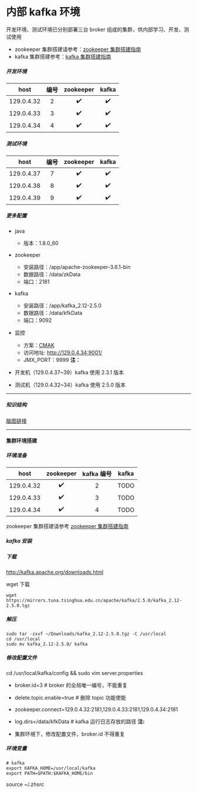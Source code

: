 # 内部 kafka 环境

开发环境、测试环境已分别部署三台 broker 组成的集群，供内部学习、开发、测试使用

- zookeeper 集群搭建请参考：[zookeeper 集群搭建指南](../zookeeper/2.集群部署.md)
- kafka 集群搭建参考：[kafka 集群搭建指南](4.集群部署.md)

##### 开发环境

|    host    | 编号 | zookeeper | kafka |
| :--------: | :--: | :-------: | :---: |
| 129.0.4.32 |  2   |    ✔️     |  ✔️   |
| 129.0.4.33 |  3   |    ✔️     |  ✔️   |
| 129.0.4.34 |  4   |    ✔️     |  ✔️   |

##### 测试环境

|    host    | 编号 | zookeeper | kafka |
| :--------: | :--: | :-------: | :---: |
| 129.0.4.37 |  7   |    ✔️     |  ✔️   |
| 129.0.4.38 |  8   |    ✔️     |  ✔️   |
| 129.0.4.39 |  9   |    ✔️     |  ✔️   |

##### 更多配置

- java
  - 版本：1.8.0_60
- zookeeper
  - 安装路径：/app/apache-zookeeper-3.6.1-bin
  - 数据路径：/data/zkData
  - 端口：2181
- kafka
  - 安装路径：/app/kafka_2.12-2.5.0
  - 数据路径：/data/kfkData
  - 端口：9092
- 监控

  - 方案：[CMAK](https://github.com/yahoo/CMAK)
  - 访问地址: http://129.0.4.34:9001/
  - JMX_PORT：9999
    **注：**

- 开发机（129.0.4.37~39）kafka 使用 2.3.1 版本
- 测试机（129.0.4.32~34）kafka 使用 2.5.0 版本

---

##### 知识结构

[脑图链接](https://www.processon.com/view/link/5f0b427e5653bb6858b728f9)

---

#### 集群环境搭建

##### 环境准备

|    host    | zookeeper | kafka 编号 | kafka |
| :--------: | :-------: | :--------: | :---: |
| 129.0.4.32 |    ✔️     |     2      | TODO  |
| 129.0.4.33 |    ✔️     |     3      | TODO  |
| 129.0.4.34 |    ✔️     |     4      | TODO  |

zookeeper 集群搭建请参考 [zookeeper 集群搭建指南](../zookeeper/2.集群部署.md)

##### kafka 安装

##### 下载

http://kafka.apache.org/downloads.html

wget 下载

```
wget https://mirrors.tuna.tsinghua.edu.cn/apache/kafka/2.5.0/kafka_2.12-2.5.0.tgz
```

##### 解压

```
sudo tar -zxvf ~/Downloads/kafka_2.12-2.5.0.tgz -C /usr/local
cd /usr/local
sudo mv kafka_2.12-2.5.0/ kafka
```

##### 修改配置文件

cd /usr/local/kafka/config && sudo vim server.properties

- broker.id=3 # broker 的全局唯一编号，不能重复
- delete.topic.enable=true # 删除 topic 功能使能
- zookeeper.connect=129.0.4.32:2181,129.0.4.33:2181,129.0.4.34:2181
- log.dirs=/data/kfkData # kafka 运行日志存放的路径
  **注:**

- 集群环境下，修改配置文件，broker.id 不得重复

##### 环境变量

```
# kafka
export KAFKA_HOME=/usr/local/kafka
export PATH=$PATH:$KAFKA_HOME/bin
```

source ~/.zhsrc
